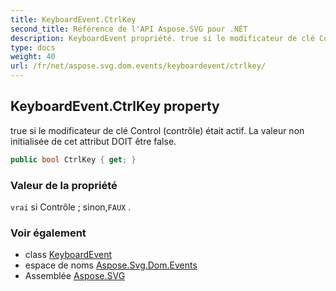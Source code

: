 ```yaml
---
title: KeyboardEvent.CtrlKey
second_title: Référence de l'API Aspose.SVG pour .NET
description: KeyboardEvent propriété. true si le modificateur de clé Control contrôle était actif. La valeur non initialisée de cet attribut DOIT être false.
type: docs
weight: 40
url: /fr/net/aspose.svg.dom.events/keyboardevent/ctrlkey/
---
```

## KeyboardEvent.CtrlKey property

true si le modificateur de clé Control (contrôle) était actif. La valeur non initialisée de cet attribut DOIT être false.

```csharp
public bool CtrlKey { get; }
```

### Valeur de la propriété

`vrai` si Contrôle ; sinon,`FAUX` .

### Voir également

* class [KeyboardEvent](../)
* espace de noms [Aspose.Svg.Dom.Events](../../keyboardevent/)
* Assemblée [Aspose.SVG](../../../)


